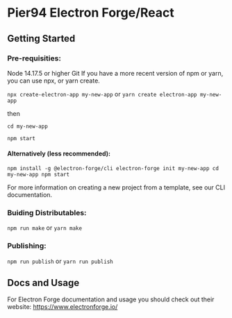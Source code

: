# Pier94 Electron Forge/React

## Getting Started
### Pre-requisities:

Node 14.17.5 or higher
Git
If you have a more recent version of npm or yarn, you can use npx, or yarn create.

`npx create-electron-app my-new-app`
or
`yarn create electron-app my-new-app`

then

`cd my-new-app`

`npm start`

#### Alternatively (less recommended):

`npm install -g @electron-forge/cli
electron-forge init my-new-app
cd my-new-app
npm start`

For more information on creating a new project from a template, see our CLI documentation.

### Buiding Distributables:

`npm run make`
or
`yarn make`

### Publishing:
`npm run publish`
or
`yarn run publish`



## Docs and Usage
For Electron Forge documentation and usage you should check out their website: https://www.electronforge.io/
